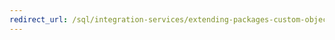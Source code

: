 ```yaml
---
redirect_url: /sql/integration-services/extending-packages-custom-objects/task/adding-support-for-debugging-in-a-custom-task?toc=%2fsql%2fintegration-services%2fextending-packages-custom-objects%2ftask%2ftoc.json
---
```

